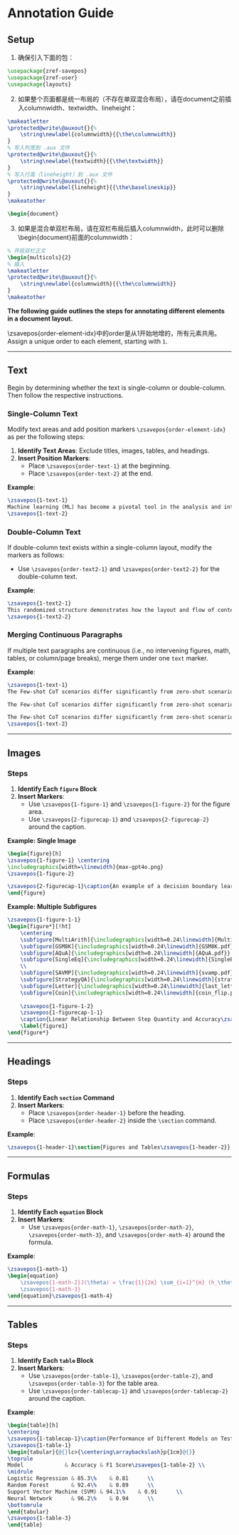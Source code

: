 # Annotation Guide

## Setup

1. 确保引入下面的包：

```latex
\usepackage{zref-savepos}
\usepackage{zref-user}
\usepackage{layouts}
```

2. 如果整个页面都是统一布局的（不存在单双混合布局），请在document之前插入columnwidth、textwidth、lineheight：

```latex
\makeatletter
\protected@write\@auxout{}{%
    \string\newlabel{columnwidth}{{\the\columnwidth}}
}
% 写入列宽到 .aux 文件
\protected@write\@auxout{}{%
    \string\newlabel{textwidth}{{\the\textwidth}}
}
% 写入行高（lineheight）到 .aux 文件
\protected@write\@auxout{}{%
    \string\newlabel{lineheight}{{\the\baselineskip}}
}
\makeatother

\begin{document}
```

3. 如果是混合单双栏布局，请在双栏布局后插入columnwidth，此时可以删除\begin{document}前面的columnwidth：

```latex
% 开启双栏正文
\begin{multicols}{2}
% 插入
\makeatletter
\protected@write\@auxout{}{%
    \string\newlabel{columnwidth}{{\the\columnwidth}}
}
\makeatother
```



**The following guide outlines the steps for annotating different elements in a document layout.**

\zsavepos{order-element-idx}中的order是从1开始地增的，所有元素共用。Assign a unique order to each element, starting with `1`.

---

## **Text**

Begin by determining whether the text is single-column or double-column. Then follow the respective instructions.

### **Single-Column Text**

Modify text areas and add position markers `\zsavepos{order-element-idx}` as per the following steps:
1. **Identify Text Areas**: Exclude titles, images, tables, and headings. 
2. **Insert Position Markers**:
   - Place `\zsavepos{order-text-1}` at the beginning.
   - Place `\zsavepos{order-text-2}` at the end.

**Example**:
```latex
\zsavepos{1-text-1}
Machine learning (ML) has become a pivotal tool in the analysis and interpretation of large datasets across a variety of domains. From healthcare to finance, the application of ML techniques has enabled unprecedented insights and efficiency in analyzing and interpreting large datasets across various domains. This section covers core techniques in machine learning, including supervised learning, unsupervised learning, and reinforcement learning, and their effectiveness in different contexts.
\zsavepos{1-text-2}
```

### **Double-Column Text**
If double-column text exists within a single-column layout, modify the markers as follows:
- Use `\zsavepos{order-text2-1}` and `\zsavepos{order-text2-2}` for the double-column text.

**Example**:

```latex
\zsavepos{1-text2-1}
This randomized structure demonstrates how the layout and flow of content can be reorganized while maintaining all original commands, styles, and markers. By rearranging the headers, figures, and text blocks, the document structure is completely altered but remains fully functional.
\zsavepos{1-text2-2}
```

### **Merging Continuous Paragraphs**
If multiple text paragraphs are continuous (i.e., no intervening figures, math, tables, or column/page breaks), merge them under one `text` marker.

**Example**:
```latex
\zsavepos{1-text-1}
The Few-shot CoT scenarios differ significantly from zero-shot scenarios due to the availability of example-based reasoning. This advantage allows LLMs to learn reasoning patterns directly from provided examples, thereby enhancing their accuracy and decision-making process. Through this study, we explore the potential to fine-tune Few-shot CoT for better alignment with human reasoning structures.

The Few-shot CoT scenarios differ significantly from zero-shot scenarios due to the availability of example-based reasoning. This advantage allows LLMs to learn reasoning patterns directly from provided examples, thereby enhancing their accuracy and decision-making process. Through this study, we explore the potential to fine-tune Few-shot CoT for better alignment with human reasoning structures.

The Few-shot CoT scenarios differ significantly from zero-shot scenarios due to the availability of example-based reasoning. This advantage allows LLMs to learn reasoning patterns directly from provided examples, thereby enhancing their accuracy and decision-making process. Through this study, we explore the potential to fine-tune Few-shot CoT for better alignment with human reasoning structures.
\zsavepos{1-text-2}
```

---

## **Images**

### Steps
1. **Identify Each `figure` Block**
2. **Insert Markers**:
   - Use `\zsavepos{1-figure-1}` and `\zsavepos{1-figure-2}` for the figure area.
   - Use `\zsavepos{2-figurecap-1}` and `\zsavepos{2-figurecap-2}` around the caption.

**Example: Single Image**
```latex
\begin{figure}[h]
\zsavepos{1-figure-1} \centering
\includegraphics[width=\linewidth]{max-gpt4o.png}
\zsavepos{1-figure-2}

\zsavepos{2-figurecap-1}\caption{An example of a decision boundary learned by an SVM model.}\zsavepos{2-figurecap-2}
\end{figure}
```

**Example: Multiple Subfigures**

```latex
\zsavepos{1-figure-1-1}
\begin{figure*}[!ht]
    \centering
    \subfigure[MultiArith]{\includegraphics[width=0.24\linewidth]{MultiArith.pdf}}
    \subfigure[GSM8K]{\includegraphics[width=0.24\linewidth]{GSM8K.pdf}}
    \subfigure[AQuA]{\includegraphics[width=0.24\linewidth]{AQuA.pdf}}
    \subfigure[SingleEq]{\includegraphics[width=0.24\linewidth]{SingleEq.pdf}}
    \\
    \subfigure[SAVMP]{\includegraphics[width=0.24\linewidth]{svamp.pdf}}
    \subfigure[StrategyQA]{\includegraphics[width=0.24\linewidth]{strategyqa.pdf}}
    \subfigure[Letter]{\includegraphics[width=0.24\linewidth]{last_letter.pdf}}
    \subfigure[Coin]{\includegraphics[width=0.24\linewidth]{coin_flip.pdf}}
    
    \zsavepos{1-figure-1-2}
    \zsavepos{1-figurecap-1-1}
    \caption{Linear Relationship Between Step Quantity and Accuracy\zsavepos{1-figurecap-1-2}}
    \label{figure1}
\end{figure*}
```

---

## **Headings**

### Steps
1. **Identify Each `section` Command**
2. **Insert Markers**:
   - Place `\zsavepos{order-header-1}` before the heading.
   - Place `\zsavepos{order-header-2}` inside the `\section` command.

**Example**:
```latex
\zsavepos{1-header-1}\section{Figures and Tables\zsavepos{1-header-2}}
```

---

## **Formulas**

### Steps
1. **Identify Each `equation` Block**
2. **Insert Markers**:
   - Use `\zsavepos{order-math-1}`, `\zsavepos{order-math-2}`, `\zsavepos{order-math-3}`, and `\zsavepos{order-math-4}` around the formula.

**Example**:
```latex
\zsavepos{1-math-1}
\begin{equation}
    \zsavepos{1-math-2}J(\theta) = \frac{1}{2m} \sum_{i=1}^{m} (h_\theta(x^{(i)}) - y^{(i)})^2
    \zsavepos{1-math-3}
\end{equation}\zsavepos{1-math-4}
```

---

## **Tables**

### Steps
1. **Identify Each `table` Block**
2. **Insert Markers**:
   - Use `\zsavepos{order-table-1}`, `\zsavepos{order-table-2}`, and `\zsavepos{order-table-3}` for the table area.
   - Use `\zsavepos{order-tablecap-1}` and `\zsavepos{order-tablecap-2}` around the caption.

**Example**:

```latex
\begin{table}[h]
\centering
\zsavepos{1-tablecap-1}\caption{Performance of Different Models on Test Dataset}\zsavepos{1-tablecap-2}
\zsavepos{1-table-1}
\begin{tabular}{@{}lc>{\centering\arraybackslash}p{1cm}@{}}
\toprule
Model             & Accuracy & F1 Score\zsavepos{1-table-2} \\
\midrule
Logistic Regression & 85.3\%    & 0.81      \\
Random Forest       & 92.4\%    & 0.89      \\
Support Vector Machine (SVM) & 94.1\%    & 0.91      \\
Neural Network      & 96.2\%    & 0.94      \\
\bottomrule
\end{tabular}
\zsavepos{1-table-3}
\end{table}
```